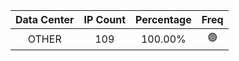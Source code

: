 | Data Center | IP Count | Percentage | Freq |
|:------------:|:--------:|:-----------:|:-----:|
| OTHER | 109 | 100.00% | 🟢 |